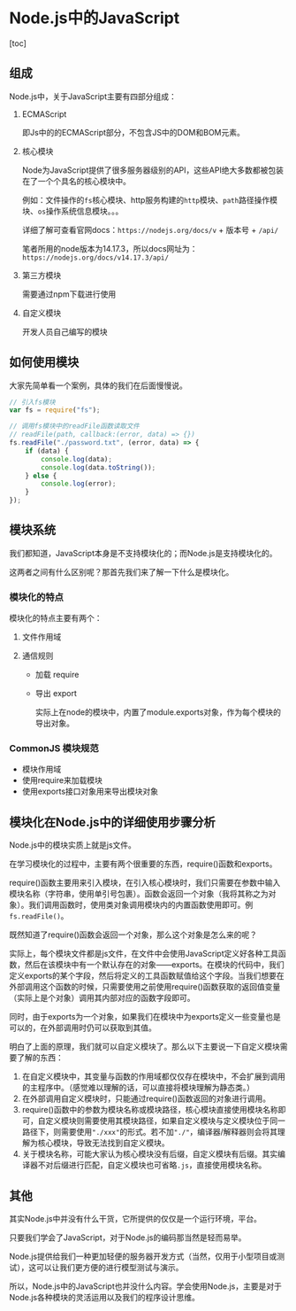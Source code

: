 # Node.js中的JavaScript

[toc]

## 组成

Node.js中，关于JavaScript主要有四部分组成：

1. ECMAScript

   即Js中的的ECMAScript部分，不包含JS中的DOM和BOM元素。

2. 核心模块

   Node为JavaScript提供了很多服务器级别的API，这些API绝大多数都被包装在了一个个具名的核心模块中。

   例如：文件操作的`fs`核心模块、http服务构建的`http`模块、`path`路径操作模块、`os`操作系统信息模块。。。

   详细了解可查看官网docs：`https://nodejs.org/docs/v` + 版本号 + `/api/`

   笔者所用的node版本为14.17.3，所以docs网址为：`https://nodejs.org/docs/v14.17.3/api/`

3. 第三方模块

   需要通过npm下载进行使用

4. 自定义模块

   开发人员自己编写的模块



## 如何使用模块

大家先简单看一个案例，具体的我们在后面慢慢说。

```javascript
// 引入fs模块
var fs = require("fs");

// 调用fs模块中的readFile函数读取文件
// readFile(path, callback:(error, data) => {})
fs.readFile("./password.txt", (error, data) => {
    if (data) {
        console.log(data);
        console.log(data.toString());
    } else {
        console.log(error);
    }
});
```



## 模块系统

我们都知道，JavaScript本身是不支持模块化的；而Node.js是支持模块化的。

这两者之间有什么区别呢？那首先我们来了解一下什么是模块化。

### 模块化的特点

模块化的特点主要有两个：

1. 文件作用域

2. 通信规则

   * 加载 require

   * 导出 export

     实际上在node的模块中，内置了module.exports对象，作为每个模块的导出对象。



### CommonJS 模块规范

* 模块作用域
* 使用require来加载模块
* 使用exports接口对象用来导出模块对象



## 模块化在Node.js中的详细使用步骤分析

Node.js中的模块实质上就是js文件。

在学习模块化的过程中，主要有两个很重要的东西，require()函数和exports。

require()函数主要用来引入模块，在引入核心模块时，我们只需要在参数中输入模块名称（字符串，使用单引号包裹）。函数会返回一个对象（我将其称之为对象）。我们调用函数时，使用类对象调用模块内的内置函数使用即可。例`fs.readFile()`。

既然知道了require()函数会返回一个对象，那么这个对象是怎么来的呢？

实际上，每个模块文件都是js文件，在文件中会使用JavaScript定义好各种工具函数，然后在该模块中有一个默认存在的对象——exports。在模块的代码中，我们定义exports的某个字段，然后将定义的工具函数赋值给这个字段。当我们想要在外部调用这个函数的时候，只需要使用之前使用require()函数获取的返回值变量（实际上是个对象）调用其内部对应的函数字段即可。

同时，由于exports为一个对象，如果我们在模块中为exports定义一些变量也是可以的，在外部调用时仍可以获取到其值。

明白了上面的原理，我们就可以自定义模块了。那么以下主要说一下自定义模块需要了解的东西：

1. 在自定义模块中，其变量与函数的作用域都仅仅存在模块中，不会扩展到调用的主程序中。（感觉难以理解的话，可以直接将模块理解为静态类。）
2. 在外部调用自定义模块时，只能通过require()函数返回的对象进行调用。
3. require()函数中的参数为模块名称或模块路径，核心模块直接使用模块名称即可，自定义模块则需要使用其模块路径，如果自定义模块与定义模块位于同一路径下，则需要使用`"./xxx"`的形式。若不加`"./"`，编译器/解释器则会将其理解为核心模块，导致无法找到自定义模块。
4. 关于模块名称，可能大家认为核心模块没有后缀，自定义模块有后缀。其实编译器不对后缀进行匹配，自定义模块也可省略`.js`，直接使用模块名称。







## 其他

其实Node.js中并没有什么干货，它所提供的仅仅是一个运行环境，平台。

只要我们学会了JavaScript，对于Node.js的编码那当然是轻而易举。

Node.js提供给我们一种更加轻便的服务器开发方式（当然，仅用于小型项目或测试），这可以让我们更方便的进行模型测试与演示。

所以，Node.js中的JavaScript也并没什么内容。学会使用Node.js，主要是对于Node.js各种模块的灵活运用以及我们的程序设计思维。



